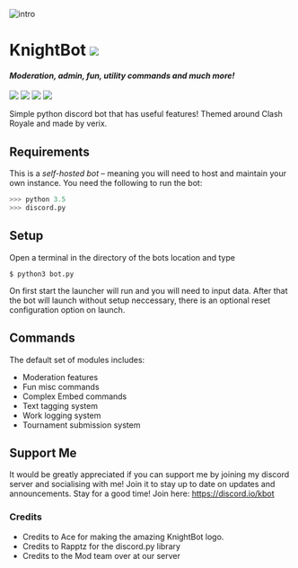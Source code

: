 ![intro](https://i.imgur.com/MI9tq0B.png)
# KnightBot <img src="https://i.imgur.com/f6wEKuu.png">
#### *Moderation, admin, fun, utility commands and much more!*
[<img src="https://discordapp.com/api/guilds/323349192837693440/widget.png?style=shield">](https://discord.gg/JVw6nhD) <img src='https://img.shields.io/badge/build-passing-brightgreen.svg'> [<img src="https://img.shields.io/badge/discord-py-orange.svg">](https://github.com/Rapptz/discord.py) <img src='https://img.shields.io/badge/python-3.5-brightgreen.svg'>

Simple python discord bot that has useful features! Themed around Clash Royale and made by verix.

## Requirements
This is a *self-hosted bot* – meaning you will need to host and maintain your own instance.
You need the following to run the bot:
```py
>>> python 3.5
>>> discord.py
```
## Setup
Open a terminal in the directory of the bots location and type
```
$ python3 bot.py
```
On first start the launcher will run and you will need to input data. After that the bot will launch without setup neccessary, there is an optional reset configuration option on launch.

## Commands

The default set of modules includes:
* Moderation features
* Fun misc commands
* Complex Embed commands
* Text tagging system
* Work logging system
* Tournament submission system

## Support Me

It would be greatly appreciated if you can support me by joining my discord server and socialising with me! Join it to stay up to date on updates and announcements. Stay for a good time! Join here: https://discord.io/kbot


### Credits

* Credits to Ace for making the amazing KnightBot logo.
* Credits to Rapptz for the discord.py library
* Credits to the Mod team over at our server
